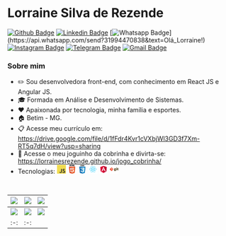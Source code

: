 # Lorraine Silva de Rezende
[![Github Badge](https://img.shields.io/badge/-Github-000?style=for-the-badge&logo=Github&logoColor=white&link=https://github.com/lorrainesrezende)](https://github.com/lorrainesrezende)
[![Linkedin Badge](https://img.shields.io/badge/-LinkedIn-blue?style=for-the-badge&logo=Linkedin&logoColor=white&link=https://www.linkedin.com/in/lorrainesrezende/)](https://www.linkedin.com/in/lorrainesrezende/)
[![Whatsapp Badge](https://img.shields.io/badge/-Whatsapp-4CA143?style=for-the-badge&logo=whatsapp&logoColor=white&link=https://api.whatsapp.com/send?phone=5531994470838&text=Hello!)](https://api.whatsapp.com/send?31994470838&text=Olá_Lorraine!)
[![Instagram Badge](https://img.shields.io/badge/-instagram-red?style=for-the-badge&logo=instagram&logoColor=white&link=https://github.com/lorraine.r)](https://www.instagram.com/arthurspk/)
[![Telegram Badge](https://img.shields.io/badge/Telegram-2CA5E0?style=for-the-badge&logo=telegram&logoColor=white)](https://t.me/lorrainesrezende)
[![Gmail Badge](https://img.shields.io/badge/-Gmail-c14438?style=for-the-badge&logo=Gmail&logoColor=white&link=mailto:lorrainesrezende@gmail.com)](mailto:lorrainesrezende@gmail.com)

### Sobre mim 

- :pencil2: Sou desenvolvedora front-end, com conhecimento em React JS e Angular JS.
- :mortar_board: Formada em Análise e Desenvolvimento de Sistemas.
- :heart: Apaixonada por tecnologia, minha família e esportes.
- :house: Betim - MG.
- :clipboard: Acesse meu currículo em: https://drive.google.com/file/d/1fFdr4Kvr1cVXbjWl3GD3f7Xm-RT5q7dH/view?usp=sharing
- :snake: Acesse o meu joguinho da cobrinha e divirta-se: https://lorrainesrezende.github.io/jogo_cobrinha/
- Tecnologias: <code><img height="20" src="https://raw.githubusercontent.com/github/explore/80688e429a7d4ef2fca1e82350fe8e3517d3494d/topics/javascript/javascript.png"></code>
<code><img height="20" src="https://raw.githubusercontent.com/github/explore/80688e429a7d4ef2fca1e82350fe8e3517d3494d/topics/html/html.png"></code>
<code><img height="20" src="https://raw.githubusercontent.com/github/explore/80688e429a7d4ef2fca1e82350fe8e3517d3494d/topics/css/css.png"></code>
<code><img height="20" src="https://raw.githubusercontent.com/github/explore/80688e429a7d4ef2fca1e82350fe8e3517d3494d/topics/react/react.png"></code>
<code><img height="20" src="https://raw.githubusercontent.com/github/explore/80688e429a7d4ef2fca1e82350fe8e3517d3494d/topics/angular/angular.png"></code>
<code><img height="20" src="https://raw.githubusercontent.com/github/explore/80688e429a7d4ef2fca1e82350fe8e3517d3494d/topics/git/git.png"></code>
<br/>

| ![](http://github-profile-summary-cards.vercel.app/api/cards/stats?username=lorrainesrezende&theme=nord_dark) | ![](http://github-profile-summary-cards.vercel.app/api/cards/repos-per-language?username=lorrainesrezende&hide=Html&theme=nord_dark) | ![](http://github-profile-summary-cards.vercel.app/api/cards/most-commit-language?username=lorrainesrezende&theme=nord_dark) |
| :-: | :-: | :-: |
| ![](http://github-profile-summary-cards.vercel.app/api/cards/profile-details?username=lorrainesrezende&theme=nord_dark) | ![](https://github-readme-streak-stats.herokuapp.com/?user=lorrainesrezende&hide_border=true&date_format=M%20j%5B%2C%20Y%5D&background=2D3742&stroke=2D3742&ring=6bbbca&fire=6bbbca&currStreakNum=fff&sideNums=6bbbca&currStreakLabel=6bbbca&sideLabels=fff&dates=fff) | <img src="https://github-readme-stats.vercel.app/api/top-langs/?username=lorrainesrezende&layout=compact&theme=dark">
| :-: | :-: |



  
 

